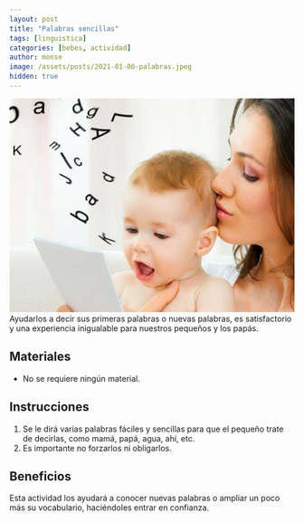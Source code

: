 ```yaml
---
layout: post
title: "Palabras sencillas"
tags: [linguistica]
categories: [bebes, actividad]
author: monse
image: /assets/posts/2021-01-06-palabras.jpeg
hidden: true
---
```

![Actividad de palabras](/assets/posts/2021-01-06-palabras.jpeg)<br/> 
Ayudarlos a decir sus primeras palabras o nuevas palabras, es satisfactorio y una experiencia inigualable para nuestros pequeños y los papás.
 
## Materiales 
- No se requiere ningún material.

## Instrucciones 
1. Se le dirá varias palabras fáciles y sencillas para que el pequeño trate de decirlas, como mamá, papá, agua, ahí, etc. 
2. Es importante no forzarlos ni obligarlos.  

## Beneficios 
Esta actividad los ayudará a conocer nuevas palabras o ampliar un poco más su vocabulario, haciéndoles entrar en confianza. 